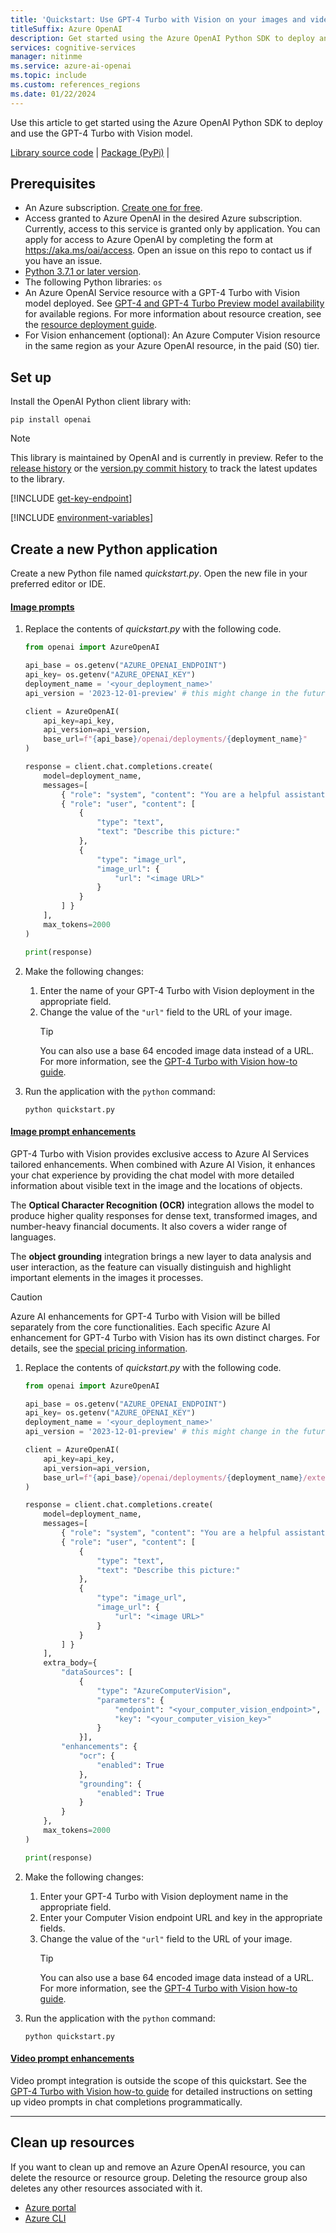 ```yaml
---
title: 'Quickstart: Use GPT-4 Turbo with Vision on your images and videos with the Python SDK'
titleSuffix: Azure OpenAI
description: Get started using the Azure OpenAI Python SDK to deploy and use the GPT-4 Turbo with Vision model.
services: cognitive-services
manager: nitinme
ms.service: azure-ai-openai
ms.topic: include
ms.custom: references_regions
ms.date: 01/22/2024
---
```


Use this article to get started using the Azure OpenAI Python SDK to deploy and use the GPT-4 Turbo with Vision model. 

[Library source code](https://github.com/openai/openai-python?azure-portal=true) | [Package (PyPi)](https://pypi.org/project/openai?azure-portal=true) |


## Prerequisites

- An Azure subscription. <a href="https://azure.microsoft.com/free/ai-services" target="_blank">Create one for free</a>.
- Access granted to Azure OpenAI in the desired Azure subscription. 
    Currently, access to this service is granted only by application. You can apply for access to Azure OpenAI by completing the form at https://aka.ms/oai/access. Open an issue on this repo to contact us if you have an issue. 
- <a href="https://www.python.org/" target="_blank">Python 3.7.1 or later version</a>.
- The following Python libraries: `os`
- An Azure OpenAI Service resource with a GPT-4 Turbo with Vision model deployed. See [GPT-4 and GPT-4 Turbo Preview model availability](../concepts/models.md#gpt-4-and-gpt-4-turbo-preview-model-availability) for available regions. For more information about resource creation, see the [resource deployment guide](/azure/ai-services/openai/how-to/create-resource).
- For Vision enhancement (optional): An Azure Computer Vision resource in the same region as your Azure OpenAI resource, in the paid (S0) tier.

## Set up 

Install the OpenAI Python client library with:

```console
pip install openai
```


> [!NOTE]
> This library is maintained by OpenAI and is currently in preview. Refer to the [release history](https://github.com/openai/openai-python/releases) or the [version.py commit history](https://github.com/openai/openai-python/commits/main/openai/version.py) to track the latest updates to the library.

[!INCLUDE [get-key-endpoint](get-key-endpoint.md)]

[!INCLUDE [environment-variables](environment-variables.md)]


## Create a new Python application

Create a new Python file named _quickstart.py_. Open the new file in your preferred editor or IDE.

#### [Image prompts](#tab/image)

1. Replace the contents of _quickstart.py_ with the following code. 
    
    ```python
    from openai import AzureOpenAI
    
    api_base = os.getenv("AZURE_OPENAI_ENDPOINT")
    api_key= os.getenv("AZURE_OPENAI_KEY")
    deployment_name = '<your_deployment_name>'
    api_version = '2023-12-01-preview' # this might change in the future
    
    client = AzureOpenAI(
        api_key=api_key,  
        api_version=api_version,
        base_url=f"{api_base}/openai/deployments/{deployment_name}"
    )
    
    response = client.chat.completions.create(
        model=deployment_name,
        messages=[
            { "role": "system", "content": "You are a helpful assistant." },
            { "role": "user", "content": [  
                { 
                    "type": "text", 
                    "text": "Describe this picture:" 
                },
                { 
                    "type": "image_url",
                    "image_url": {
                        "url": "<image URL>"
                    }
                }
            ] } 
        ],
        max_tokens=2000 
    )
    
    print(response)
    ```



1. Make the following changes:
    1. Enter the name of your GPT-4 Turbo with Vision deployment in the appropriate field.
    1. Change the value of the `"url"` field to the URL of your image.
        > [!TIP]
        > You can also use a base 64 encoded image data instead of a URL. For more information, see the [GPT-4 Turbo with Vision how-to guide](../how-to/gpt-with-vision.md#use-a-local-image).
1. Run the application with the `python` command:

    ```console
    python quickstart.py
    ```

#### [Image prompt enhancements](#tab/enhanced)

GPT-4 Turbo with Vision provides exclusive access to Azure AI Services tailored enhancements. When combined with Azure AI Vision, it enhances your chat experience by providing the chat model with more detailed information about visible text in the image and the locations of objects.

The **Optical Character Recognition (OCR)** integration allows the model to produce higher quality responses for dense text, transformed images, and number-heavy financial documents. It also covers a wider range of languages.

The **object grounding** integration brings a new layer to data analysis and user interaction, as the feature can visually distinguish and highlight important elements in the images it processes.

> [!CAUTION]
> Azure AI enhancements for GPT-4 Turbo with Vision will be billed separately from the core functionalities. Each specific Azure AI enhancement for GPT-4 Turbo with Vision has its own distinct charges. For details, see the [special pricing information](../concepts/gpt-with-vision.md#special-pricing-information).

1. Replace the contents of _quickstart.py_ with the following code. 
    
    ```python
    from openai import AzureOpenAI
    
    api_base = os.getenv("AZURE_OPENAI_ENDPOINT")
    api_key= os.getenv("AZURE_OPENAI_KEY")
    deployment_name = '<your_deployment_name>'
    api_version = '2023-12-01-preview' # this might change in the future
    
    client = AzureOpenAI(
        api_key=api_key,  
        api_version=api_version,
        base_url=f"{api_base}/openai/deployments/{deployment_name}/extensions",
    )
    
    response = client.chat.completions.create(
        model=deployment_name,
        messages=[
            { "role": "system", "content": "You are a helpful assistant." },
            { "role": "user", "content": [  
                { 
                    "type": "text", 
                    "text": "Describe this picture:" 
                },
                { 
                    "type": "image_url",
                    "image_url": {
                        "url": "<image URL>"
                    }
                }
            ] } 
        ],
        extra_body={
            "dataSources": [
                {
                    "type": "AzureComputerVision",
                    "parameters": {
                        "endpoint": "<your_computer_vision_endpoint>",
                        "key": "<your_computer_vision_key>"
                    }
                }],
            "enhancements": {
                "ocr": {
                    "enabled": True
                },
                "grounding": {
                    "enabled": True
                }
            }
        },
        max_tokens=2000
    )
    
    print(response)
    ```

1. Make the following changes:
    1. Enter your GPT-4 Turbo with Vision deployment name in the appropriate field. 
    1. Enter your Computer Vision endpoint URL and key in the appropriate fields.
    1. Change the value of the `"url"` field to the URL of your image.
        > [!TIP]
        > You can also use a base 64 encoded image data instead of a URL. For more information, see the [GPT-4 Turbo with Vision how-to guide](../how-to/gpt-with-vision.md#use-a-local-image).
1. Run the application with the `python` command:

    ```console
    python quickstart.py
    ```

#### [Video prompt enhancements](#tab/video)

Video prompt integration is outside the scope of this quickstart. See the [GPT-4 Turbo with Vision how-to guide](../how-to/gpt-with-vision.md#use-vision-enhancement-with-video) for detailed instructions on setting up video prompts in chat completions programmatically.

---

## Clean up resources

If you want to clean up and remove an Azure OpenAI resource, you can delete the resource or resource group. Deleting the resource group also deletes any other resources associated with it.

- [Azure portal](../../multi-service-resource.md?pivots=azportal#clean-up-resources)
- [Azure CLI](../../multi-service-resource.md?pivots=azcli#clean-up-resources)


